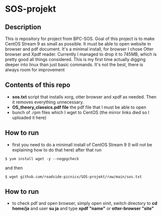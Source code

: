 # SOS-projekt
## Description
This is repository for project from BPC-SOS. Goal of this project is to make CentOS Stream 9 as small as possible. It must be able to open website in browser and pdf document. It's a minimal install, for browser I chose Otter browser and Xpdf reader. Currently I managed to drop it to 745MB, which is pretty good all things considered. This is my first time actually digging deeper into linux than just basic commands. It's not the best, there is always room for improvement
## Contents of this repo
- **sos.txt** script that installs xorg, otter browser and xpdf as needed. Then it removes everything unnecessary.
- **OS_theory_classics.pdf file** the pdf file that I must be able to open 
- bunch of .rpm files which I wget to CentOS (the mirror links died so I uploaded it here)
## How to run
- first you need to do a minimall install of CentOS Stream 9 (I will not be explaining how to do that here)
after that run
 ```shell
$ yum install wget -y --nogpgcheck
```
and then
 ```shell
$ wget github.com/roadside-picnicx/SOS-projekt/raw/main/sos.txt
```
## How to run
- to check pdf and open browser, simply open xinit, switch directory to **cd home/ja** and user **su ja** and type **xpdf "name"** or **otter-browser "site"**
